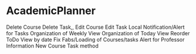 # AcademicPlanner

Delete Course
Delete Task,,
Edit Course
Edit Task
Local Notification/Alert for Tasks
Organization of Weekly View
Organization of Today View
Reorder ToDo View by date
Fix Fabs/Loading of Courses/tasks
Alert for Professor Information
New Course Task method
